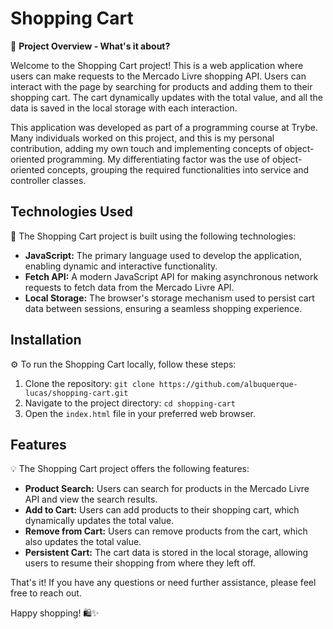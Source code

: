# Shopping Cart

🛒 **Project Overview - What's it about?**

Welcome to the Shopping Cart project! This is a web application where users can make requests to the Mercado Livre shopping API. Users can interact with the page by searching for products and adding them to their shopping cart. The cart dynamically updates with the total value, and all the data is saved in the local storage with each interaction.


This application was developed as part of a programming course at Trybe. Many individuals worked on this project, and this is my personal contribution, adding my own touch and implementing concepts of object-oriented programming. My differentiating factor was the use of object-oriented concepts, grouping the required functionalities into service and controller classes.

## Technologies Used

🚀 The Shopping Cart project is built using the following technologies:

- **JavaScript:** The primary language used to develop the application, enabling dynamic and interactive functionality.
- **Fetch API:** A modern JavaScript API for making asynchronous network requests to fetch data from the Mercado Livre API.
- **Local Storage:** The browser's storage mechanism used to persist cart data between sessions, ensuring a seamless shopping experience.

## Installation

⚙️ To run the Shopping Cart locally, follow these steps:

1. Clone the repository: `git clone https://github.com/albuquerque-lucas/shopping-cart.git`
2. Navigate to the project directory: `cd shopping-cart`
3. Open the `index.html` file in your preferred web browser.

## Features

💡 The Shopping Cart project offers the following features:

- **Product Search:** Users can search for products in the Mercado Livre API and view the search results.
- **Add to Cart:** Users can add products to their shopping cart, which dynamically updates the total value.
- **Remove from Cart:** Users can remove products from the cart, which also updates the total value.
- **Persistent Cart:** The cart data is stored in the local storage, allowing users to resume their shopping from where they left off.

That's it! If you have any questions or need further assistance, please feel free to reach out.

Happy shopping! 🛍️✨
